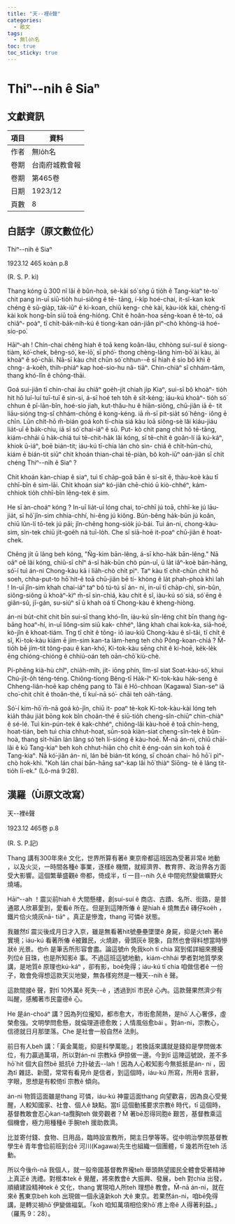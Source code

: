 ```yaml
---
title: "天--裡ê聲"
categories:
  - 散文
tags:
  - 無lo̍h名
toc: true
toc_sticky: true
---
```


# Thiⁿ--ni̍h ê Siaⁿ

## 文獻資訊

| 項目 | 資料 |
|---|---|
| 作者 | 無lo̍h名 |
| 卷期 | 台南府城教會報 |
| 卷期 | 第465卷 |
| 日期 | 1923/12 |
| 頁數 | 8 |

## 白話字（原文數位化）

Thiⁿ--ni̍h ê Siaⁿ

1923.12 465 koàn p.8

(R. S. P. kì)

Thang kóng ū 300 nî lâi ê bûn-hoà, sè-kài só͘ sǹg ū tio̍h ê Tang-kiaⁿ tè-to͘ chit pang in-uī siū-tio̍h hui-siông ê tē- tāng, í-ki̍p hoé-chai, it-sî-kan kok chéng ê sū-gia̍p, ta̍k-iūⁿ ê ki-koan, chiū keng- chè kài, kàu-io̍k kài, chèng-tī kài kok hong-bīn siū toā éng-hióng. Chit ê hoân-hoa sēng-koan ê tè-to͘, oá chiâⁿ- poàⁿ, tī chi̍t-ba̍k-nih-kú ê tiong-kan oán-jiân pìⁿ-chò khòng-iá hoé-sio-po͘.

Hāiⁿ-ah ! Chín-chai chêng hiah ê toā keng koân-lâu, chhòng suí-suí ê siong- tiàm, kó͘-chek, bêng-só͘, ke-lō͘, sī phó͘- thong chèng-lâng him-bō͘ ài kàu, ài khoàⁿ ê só͘-chāi. Nā-sī kàu chit chūn só͘ chhun--ê sī hiah ê sio bô khì ê chng- á-koe̍h, thih-phiáⁿ kap hoé-sio-hu nā- tiāⁿ. Chin-chiàⁿ sī chhám-tām, thang khó-lîn ê chōng-thāi.

Goá sui-jiân tī chín-chai āu chiâⁿ goe̍h-ji̍t chiah ji̍p Kiaⁿ, sui-sī bô khoàⁿ- tio̍h hit hō luí-luí tuī-tuī ê sin-si, á-sī hoé teh to̍h ê si̍t-kéng; iáu-kú khoàⁿ- tio̍h só͘ chhun ê pī-lān-bîn, hoé-sio jiah, kut-thâu-hu ê hiān-siōng, chū-jiân iā ē- tit liāu-sióng tng-sî chhám-chōng ê kong-kéng. iā m̄-sī pit-sia̍t só͘ hêng- iông ē chīn. Lūn chit-hō m̄-bián goá koh tī-chia siá kàu loā siông-sè lâi kiáu-jiáu lia̍t-uī ê ba̍k-chiu, iā sī só͘ chai-iáⁿ ê sū. Put- kò chit pang chit hō tē-tāng, kiám-chhái ū ha̍k-chiá tuì tē-chit-ha̍k lâi kóng, sī tē-chit ê goân-lí iā kú-káⁿ, khiok ū-iáⁿ, boē bián-tit; iáu-kú tī-chia lán chò sìn- chiá ê chi̍t-hūn-chú, kiám ē bián-tit siūⁿ chit khoán thian-chai tē-piàn, bô koh-iūⁿ oán-jiân sī chi̍t chéng Thiⁿ--ni̍h ê Siaⁿ ?

Chit khoán kàn-chiap ê siaⁿ, tuì tī cha̍p-goā bān ê sí-sit ê, thàu-koè kàu tī chhī-bîn ê sim-lāi. Chit khoán siaⁿ kó-jiân chē-chió ū kiò-chhéⁿ, kám- chhiok tio̍h chhī-bîn lêng-tek ê sim.

He sī àn-choáⁿ kóng ? In-uī lia̍t-uī lóng chai, to͘-chhī jú toā, chhī-ke jú lāu-jia̍t, sī hō͘ jîn-sim chhia-chhí, hi-êng jú kiông. Bûn-bêng ha̍k-būn jú koân, chiū lûn-lí tō-tek jú pāi; jîn-chêng hong-sio̍k jú-bái. Tuì án-ni, chong-kàu- sim, sìn-tek chiū ji̍t-goe̍h ná tuī-lo̍h. Che sī siā-hoē it-poaⁿ chū-jiân ê hoat- chek.

Chêng ji̍t ū lâng beh kóng, "N̂g-kim bān-lêng, á-sī kho-ha̍k bān-lêng." Nā oāⁿ oē lâi kóng, chiū-sī chîⁿ á-sī ha̍k-būn chò pún-uī, ū la̍t iâⁿ-koè bān-hāng, só͘-í tuì án-ni Chong-kàu kā i lia̍h-chò chi̍t piⁿ. Taⁿ kàu tī chit-chūn chit hō soeh, chha-put-to hō͘ hit-ê toā chū-jiân bē tí- khòng ê la̍t phah-phoà khì lah ! In-uī jîn-sim khah chai-iáⁿ taⁿ bô tú-tú sī án- ni, in-uī tī cha̍p-chì, sin-bûn, siông-siông ū khoàⁿ-kìⁿ m̄-sī sìn-chiá, kàu chit ê sî, iàu-kú só͘ siá, só͘ ēng ê giân-sû, jī-gán, su-siúⁿ sī ū khah oá tī Chong-kàu ê kheng-hiòng.

án-ni bu̍t-chit chit bīn sui-sī thang khó-lîn, iáu-kú sîn-lêng chit bīn thang ǹg-bāng hoaⁿ-hí, in-uī liông-sim siū kak- chhéⁿ, lâng khah chai kok-ka, siā-hoē, kò-jîn ê khoat-tiám. Tng tī chit ê tōng- iô iau-kiû Chong-kàu ê sî-tāi, tī chi̍t ê sî, Ki-tok-kàu kiám ē jím-sim kan-ta lám-heng teh chò Pông-koan-chiá ? M̄- tio̍h bē jím-tit tông-pau ê kan-khó͘, Ki-tok-kàu sēng chit ê ki-hoē, ke̍k-le̍k ēng chióng-chióng ê chhiú-oán teh oān-chō͘ kiù-chè.

Pí-phēng kià-hù chîⁿ, chia̍h-mi̍h, ji̍t- iōng phín, lîm-sî siat Soat-kàu-só͘, khui Chú-ji̍t-o̍h téng-téng. Chiông-tiong Bêng-tī Ha̍k-īⁿ Ki-tok-kàu ha̍k-seng ê Chheng-liân-hoē kap chêng pang tò Tâi ê Hō-chhoan (Kagawa) Sian-seⁿ iā cho͘-chit chi̍t ê thoân-thé, tī kuí-nā só͘- chāi teh oa̍h-tāng.

Só͘-í kim-hō͘ m̄-nā goá kò-jîn, chiū it- poaⁿ tè-kok Ki-tok-kàu-kài lóng teh kia̍h thâu jia̍t bōng kok bîn choân-thé ē siū-tio̍h cheng-sîn-chiūⁿ chin-chiàⁿ ê sé-lé. Tuì kin-pún-tek ê kak-chhéⁿ, chiông-lâi kàu-hoē ê toā chín-heng, hoat-tián, beh tuì chia chhut-hoat, sūn-soà kiàn-siat cheng-sîn-tek ê bûn-hoà, thang si̍t-hiān lán lâng só͘ teh lí-sióng ê kàu-hoē. M̄-nā án-ni, chiū chāi-lâi ê kū Tang-kiaⁿ beh koh chhut-hiān chò chi̍t ê éng-oán sin koh toā ê Tang-kiaⁿ. Nā kó͘-jiân án- ni, lán bē bián-tit kóng, sī choán chai- hō hō͘ i pìⁿ-chò hok-khì. "Koh lán chai bān-hāng saⁿ-kap lâi hō͘ thiàⁿ Siōng- tè ê lâng tit-tio̍h lī-ek." (Lô-má 9:28).

## 漢羅（Ùi原文改寫）

天--裡ê聲

1923.12 465卷 p.8

(R. S. P.記)

Thang 講有300年來ê 文化，世界所算有著ê 東京帝都這班因為受著非常ê 地動 ，以及火災，一時間各種ê 事業，逐樣ê 機關，就經濟界、教育界、政治界各方面受大影響。這個繁華盛觀ê 帝都，倚成半，tī 一目--nih 久ê 中間宛然變做曠野火燒埔。

Hāiⁿ--ah ！震災前hiah ê 大間懸樓，創suí-suí ê 商店、古蹟、名所、街路，是普通眾人欣慕愛到，愛看ê 所在。但是到這陣所偆 ê 是hiah ê 燒無去ê 磚仔koe̍h ，鐵片佮火燒灰nā- tiāⁿ 。真正是慘澹，thang 可憐ê 狀態。

我雖然tī 震災後成月日才入京，雖是無看著hit號壘壘墜墜ê 身屍，抑是火teh 著ê 實境；iáu-kú 看著所偆 ê被難民，火燒跡，骨頭灰ê 現象，自然也會得料想當時慘狀ê 光景。也m̄ 是筆舌所形容會盡。論這號m̄ 免我koh tī chia 寫到偌詳細來攪擾列位ê 目珠，也是所知影ê 事。不過這班這號地動，kiám-chhái 學者對地質學來講，是地質ê 原理也kú-káⁿ ，卻有影，boē免得；iáu-kú tī chia 咱做信者ê 一份子，敢會免得想這款天災地變，無各樣宛然是一種天--nih ê 聲。

這款間接ê 聲，對tī 10外萬ê 死失--ê ，透過到tī 市民ê 心內。這款聲果然濟少有叫醒，感觸著市民靈德ê 心。

He 是án-choáⁿ 講？因為列位攏知，都市愈大，市街愈鬧熱，是hō͘ 人心奢侈，虛榮愈強。文明學問愈懸，就倫理道德愈敗；人情風俗愈bái 。對án-ni，宗教心，信德就日月那墜落。Che 是社會一般自然ê 法則。

前日有人beh 講：「黃金萬能，抑是科學萬能。」若換話來講就是錢抑是學問做本位，有力贏過萬項，所以對án-ni 宗教kā 伊掠做一邊。今到tī 這陣這號說，差不多hō͘ hit 個大自然bē 抵抗ê 力扑破去--lah！因為人心較知影今無抵抵是án- ni ，因為tī 雜誌、新聞，常常有看見m̄ 是信者，到這個時，iáu-kú 所寫，所用ê 言辭，字眼，思想是有較倚tī 宗教ê 傾向。

án-ni 物質這面雖是thang 可憐，iáu-kú 神靈這面thang 向望歡喜，因為良心受覺醒，人較知國家、社會、個人ê 缺點。當tī 這個動搖要求宗教ê 時代，tī 這個時，基督教敢會忍心kan-ta攬胸teh 做旁觀者？M̄ 著bē忍得同胞ê 艱苦，基督教乘這個機會，極力用種種ê 手腕teh 援助救濟。

比並寄付錢、食物、日用品，臨時設宣教所，開主日學等等。從中明治學院基督教學生ê 青年會佮前班到台ê 河川(Kagawa)先生也組織一個團體，tī 幾若所在teh 活動。

所以今後m̄-nā 我個人，就一般帝國基督教界攏teh 舉頭熱望國民全體會受著精神上真正ê 洗禮。對根本tek ê 覺醒，將來教會ê 大振興、發展，beh 對chia 出發，順續建設精神tek ê 文化，thang 實現咱人所teh 理想ê 教會。M̄-nā án-ni，就在來ê 舊東京beh koh 出現做一個永遠新koh 大ê 東京。若果然án-ni，咱bē免得講，是轉災禍hō͘ 伊變做福氣。「koh 咱知萬項相佮來hō͘ 疼上帝ê 人得著利益。」（羅馬 9：28）。
